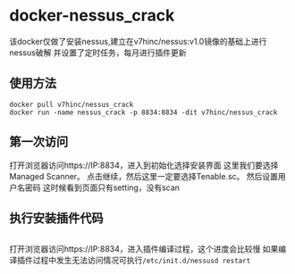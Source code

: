 # docker-nessus_crack
该docker仅做了安装nessus,建立在v7hinc/nessus:v1.0镜像的基础上进行nessus破解
并设置了定时任务，每月进行插件更新

## 使用方法
```shell script
docker pull v7hinc/nessus_crack
docker run -name nessus_crack -p 8834:8834 -dit v7hinc/nessus_crack
```

## 第一次访问
打开浏览器访问https://IP:8834，进入到初始化选择安装界面
这里我们要选择 Managed Scanner。
点击继续，然后这里一定要选择Tenable.sc。
然后设置用户名密码
这时候看到页面只有setting，没有scan

## 执行安装插件代码
```shell script

```
打开浏览器访问https://IP:8834，进入插件编译过程，这个进度会比较慢
如果编译插件过程中发生无法访问情况可执行```/etc/init.d/nessusd restart```
